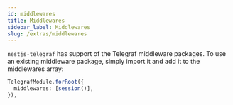 ```yaml
---
id: middlewares
title: Middlewares
sidebar_label: Middlewares
slug: /extras/middlewares
---
```


`nestjs-telegraf` has support of the Telegraf middleware packages. To use an existing middleware package, simply import it and add it to the middlewares array:
```typescript
TelegrafModule.forRoot({
  middlewares: [session()],  
}),
```
